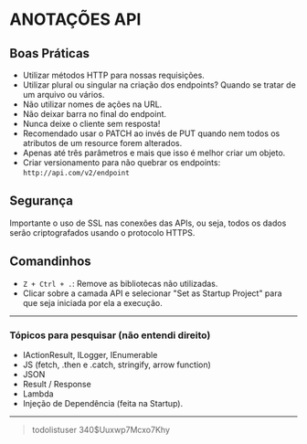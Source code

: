 # ANOTAÇÕES API

## Boas Práticas

- Utilizar métodos HTTP para nossas requisições.
- Utilizar plural ou singular na criação dos endpoints? Quando se tratar de um arquivo ou vários.
- Não utilizar nomes de ações na URL.
- Não deixar barra no final do endpoint.
- Nunca deixe o cliente sem resposta!
- Recomendado usar o PATCH ao invés de PUT quando nem todos os atributos de um resource forem alterados.
- Apenas até três parâmetros e mais que isso é melhor criar um objeto.
- Criar versionamento para não quebrar os endpoints: `http://api.com/v2/endpoint`


## Segurança

Importante o uso de SSL nas conexões das APIs, ou seja, todos os dados serão criptografados usando o protocolo HTTPS.


## Comandinhos

- `Z + Ctrl + .`: Remove as bibliotecas não utilizadas.
- Clicar sobre a camada API e selecionar "Set as Startup Project" para que seja iniciada por ela a execução.


---

### Tópicos para pesquisar (não entendi direito)

- IActionResult, ILogger, IEnumerable
- JS (fetch, .then e .catch, stringify, arrow function)
- JSON
- Result / Response
- Lambda
- Injeção de Dependência (feita na Startup).


---

> todolistuser
> 340$Uuxwp7Mcxo7Khy

